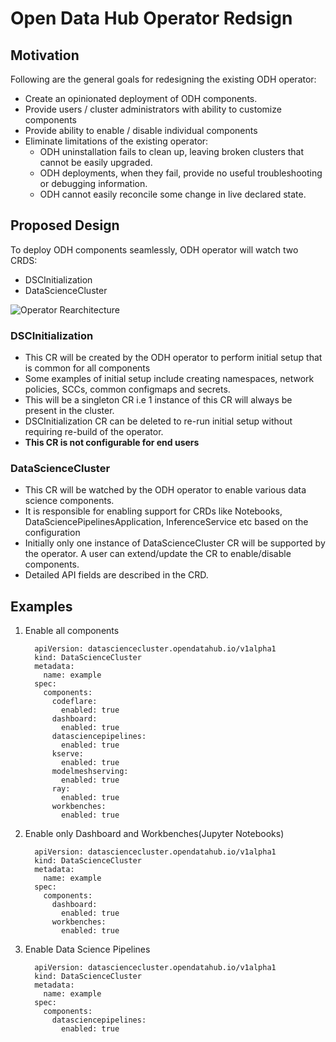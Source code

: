 # Open Data Hub Operator Redsign

## Motivation

Following are the general goals for redesigning the existing ODH operator:
- Create an opinionated deployment of ODH components.
- Provide users / cluster administrators with ability to customize components
- Provide ability to enable / disable individual components
- Eliminate limitations of the existing operator:
  - ODH uninstallation fails to clean up, leaving broken clusters that cannot be easily upgraded.
  - ODH deployments, when they fail, provide no useful troubleshooting or debugging information.
  - ODH cannot easily reconcile some change in live declared state.

## Proposed Design

To deploy ODH components seamlessly, ODH operator will watch two CRDS:
- DSCInitialization
- DataScienceCluster

![Operator Rearchitecture](images/Operator%20Architecture.png)

### DSCInitialization

- This CR will be created by the ODH operator to perform initial setup that is common for all components
- Some examples of initial setup include creating namespaces, network policies, SCCs, common configmaps and secrets.
- This will be a singleton CR i.e 1 instance of this CR will always be present in the cluster.
- DSCInitialization CR can be deleted to re-run initial setup without requiring re-build of the operator.
- **This CR is not configurable for end users**

### DataScienceCluster

- This CR will be watched by the ODH operator to enable various data science components.
- It is responsible for enabling support for CRDs like Notebooks, DataSciencePipelinesApplication, InferenceService etc based on the configuration
- Initially only one instance of DataScienceCluster CR will be supported by the operator. A user can extend/update the CR to enable/disable components.
- Detailed API fields are described in the CRD.

## Examples


1. Enable all components
    ```console
      apiVersion: datasciencecluster.opendatahub.io/v1alpha1
      kind: DataScienceCluster
      metadata:
        name: example
      spec:
        components:
          codeflare:
            enabled: true
          dashboard:
            enabled: true
          datasciencepipelines:
            enabled: true
          kserve:
            enabled: true
          modelmeshserving:
            enabled: true
          ray:
            enabled: true
          workbenches:
            enabled: true 
    ```
2. Enable only Dashboard and Workbenches(Jupyter Notebooks)

    ```console
      apiVersion: datasciencecluster.opendatahub.io/v1alpha1
      kind: DataScienceCluster
      metadata:
        name: example
      spec:
        components:
          dashboard:
            enabled: true
          workbenches:
            enabled: true 
    ```

3. Enable Data Science Pipelines 

    ```console
      apiVersion: datasciencecluster.opendatahub.io/v1alpha1
      kind: DataScienceCluster
      metadata:
        name: example
      spec:
        components:
          datasciencepipelines:
            enabled: true
    ```